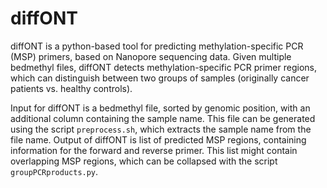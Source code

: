 # diffONT
diffONT is a python-based tool for predicting methylation-specific PCR (MSP) primers, based on Nanopore sequencing data. Given multiple bedmethyl files, diffONT detects methylation-specific PCR primer regions, which can distinguish between two groups of samples (originally cancer patients vs. healthy controls).

Input for diffONT is a bedmethyl file, sorted by genomic position, with an additional column containing the sample name. This file can be generated using the script `preprocess.sh`, which extracts the sample name from the file name.
Output of diffONT is list of predicted MSP regions, containing information for the forward and reverse primer. This list might contain overlapping MSP regions, which can be collapsed with the script `groupPCRproducts.py`.
